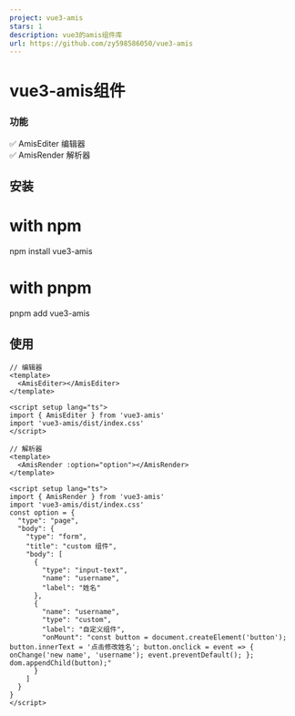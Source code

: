 ```yaml
---
project: vue3-amis
stars: 1
description: vue3的amis组件库
url: https://github.com/zy598586050/vue3-amis
---
```


vue3-amis组件
===========

### 功能

✅ AmisEditer 编辑器  
✅ AmisRender 解析器  

安装
--

# with npm
npm install vue3-amis
# with pnpm
pnpm add vue3-amis

使用
--

```
// 编辑器
<template>
  <AmisEditer></AmisEditer>
</template>

<script setup lang="ts">
import { AmisEditer } from 'vue3-amis'
import 'vue3-amis/dist/index.css'
</script>

// 解析器
<template>
  <AmisRender :option="option"></AmisRender>
</template>

<script setup lang="ts">
import { AmisRender } from 'vue3-amis'
import 'vue3-amis/dist/index.css'
const option = {
  "type": "page",
  "body": {
    "type": "form",
    "title": "custom 组件",
    "body": [
      {
        "type": "input-text",
        "name": "username",
        "label": "姓名"
      },
      {
        "name": "username",
        "type": "custom",
        "label": "自定义组件",
        "onMount": "const button = document.createElement('button'); button.innerText = '点击修改姓名'; button.onclick = event => { onChange('new name', 'username'); event.preventDefault(); }; dom.appendChild(button);"
      }
    ]
  }
}
</script>
```
